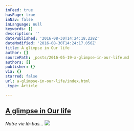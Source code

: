 ```yaml
---
inFeed: true
hasPage: true
inNav: false
inLanguage: null
keywords: []
description: ''
datePublished: '2016-08-30T14:24:18.228Z'
dateModified: '2016-08-30T14:24:17.056Z'
title: A glimpse in Our life
author: []
sourcePath: _posts/2016-05-19-a-glimpse-in-our-life.md
authors: []
publisher: {}
via: {}
starred: false
url: a-glimpse-in-our-life/index.html
_type: Article

---
```

## [A glimpse in Our life][0]

_Notre vie là-bas..._
![](https://the-grid-user-content.s3-us-west-2.amazonaws.com/3bd255e2-0fab-4cd4-b14e-3d662afb71cf.jpg)

[0]: https://thegrid.ai/stahle/our-home-in-kampala/